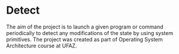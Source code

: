 # Detect
The aim of the project is to launch a given program or command periodically to detect any modifications of the state by using system primitives.
The project was created as part of Operating System Architecture course at UFAZ.
